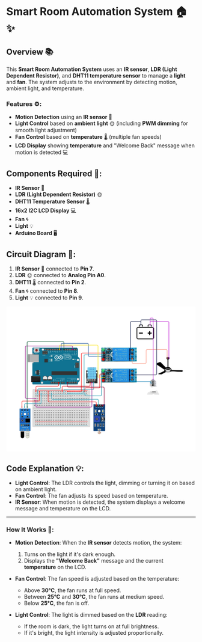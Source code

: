 # Smart Room Automation System 🏠✨

## Overview 📚
This **Smart Room Automation System** uses an **IR sensor**, **LDR (Light Dependent Resistor)**, and **DHT11 temperature sensor** to manage a **light** and **fan**. The system adjusts to the environment by detecting motion, ambient light, and temperature.

### Features ⚙️:
- **Motion Detection** using an **IR sensor** 👀
- **Light Control** based on **ambient light** 🌞 (including **PWM dimming** for smooth light adjustment)
- **Fan Control** based on **temperature** 🌡️ (multiple fan speeds)
- **LCD Display** showing **temperature** and "Welcome Back" message when motion is detected 💻

## Components Required 🔧:
- **IR Sensor** 👀
- **LDR (Light Dependent Resistor)** 🌞
- **DHT11 Temperature Sensor** 🌡️
- **16x2 I2C LCD Display** 💻
- **Fan** 🌀
- **Light** 💡
- **Arduino Board** 🖥️

## Circuit Diagram 🔌:
1. **IR Sensor** 👀 connected to **Pin 7**.
2. **LDR** 🌞 connected to **Analog Pin A0**.
3. **DHT11** 🌡️ connected to **Pin 2**.
4. **Fan** 🌀 connected to **Pin 8**.
5. **Light** 💡 connected to **Pin 9**.

![image alt](https://github.com/ShivamMali8112k4/img/blob/c5f53badc280e2eb9514871f2bf42eef9c2d1fcd/circuit_image%20(1).png)

## Code Explanation 💡:
- **Light Control**: The LDR controls the light, dimming or turning it on based on ambient light.
- **Fan Control**: The fan adjusts its speed based on temperature.
- **IR Sensor**: When motion is detected, the system displays a welcome message and temperature on the LCD.
  
---

### **How It Works** 🌟:

- **Motion Detection**: When the **IR sensor** detects motion, the system:
  1. Turns on the light if it's dark enough.
  2. Displays the **"Welcome Back"** message and the current **temperature** on the LCD.

- **Fan Control**: The fan speed is adjusted based on the temperature:
  - Above **30°C**, the fan runs at full speed.
  - Between **25°C** and **30°C**, the fan runs at medium speed.
  - Below **25°C**, the fan is off.

- **Light Control**: The light is dimmed based on the **LDR** reading:
  - If the room is dark, the light turns on at full brightness.
  - If it's bright, the light intensity is adjusted proportionally.


